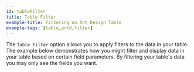 ```yaml
---
id: tableFilter
title: Table Filter
example-title: Filtering on Ant Design Table
example-tags: [table,antd,filter]
---
```


The `Table Filter` option allows you to apply filters to the data in your table. The example below demonstrates how you might filter and display data in your table based on certain field parameters.
By filtering your table's data you may only see the fields you want.

<CodeSandboxExample path="table-antd-table-filter" />
